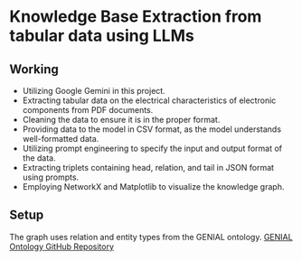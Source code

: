 # Knowledge Base Extraction from tabular data using LLMs

## Working

- Utilizing Google Gemini in this project.
- Extracting tabular data on the electrical characteristics of electronic components from PDF documents.
- Cleaning the data to ensure it is in the proper format.
- Providing data to the model in CSV format, as the model understands well-formatted data.
- Utilizing prompt engineering to specify the input and output format of the data.
- Extracting triplets containing head, relation, and tail in JSON format using prompts.
- Employing NetworkX and Matplotlib to visualize the knowledge graph.

## Setup

The graph uses relation and entity types from the GENIAL ontology.
[GENIAL Ontology GitHub Repository](https://github.com/wawrzik/GENIALOntologies/tree/master/OntologyModuleSuite/GENIAL!BasicOntology)
